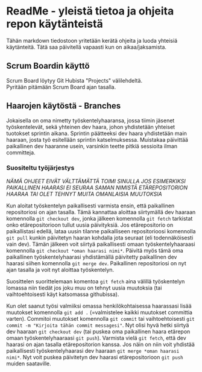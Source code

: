 # ReadMe - yleistä tietoa ja ohjeita repon käytänteistä

Tähän markdown tiedostoon yritetään kerätä ohjeita ja luoda yhteisiä käytänteitä. Tätä saa päivitellä vapaasti kun on aikaa/jaksamista.  

## Scrum Boardin käyttö

Scrum Board löytyy Git Hubista "Projects" välilehdeltä.  
Pyritään pitämään Scrum Board ajan tasalla.  

## Haarojen käytöstä - Branches

Jokaisella on oma nimetty työskentelyhaaransa, jossa tiimin jäsenet työskentelevät, sekä yhteinen dev haara, johon yhdistetään yhteiset tuotokset sprintin aikana. Sprintin päätteeksi dev haara yhdistetään main haaraan, josta työ esitellään sprintin katselmuksessa. Muistakaa päivittää paikallinen dev haaranne usein, varsinkin teette pitkiä sessioita ilman committeja.

### Suositeltu työjärjestys 

*NÄMÄ OHJEET EIVÄT VÄLTTÄMÄTTÄ TOIMI SINULLA JOS ESIMERKIKSI PAIKALLINEN HAARASI EI SEURAA SAMAN NIMISTÄ ETÄREPOSITORION HAARAA TAI OLET TEHNYT MUITA OMANLAISIA MUUTOKSIA*

Kun aloitat työskentelyn paikallisesti varmista ensin, että paikallinen repositoriosi on ajan tasalla. Tämä kannattaa aloittaa siirtymällä dev haaraan komennolla `git checkout dev`, jonka jälkeen komennolla `git fetch` tarkistat onko etärepositorioon tullut uusia päivityksiä. Jos etärepositorio on paikallistasi edellä, lataa uusin tilanne paikalliseen repositorioosi komennolla `git pull` kunkin päivitetyn haaran kohdalla jota seuraat (eli todennäköisesti vain dev).
Tämän jälkeen voit siirtyä paikallisesti omaan työskentelyhaaraasi komennolla `git checkout *oman haarasi nimi*`. Päivitä myös tämä oma paikallinen työskentelyhaarasi yhdistämällä päivitetty paikallinen dev haarasi siihen komennolla `git merge dev`. Paikallinen repositoriosi on nyt ajan tasalla ja voit nyt aloittaa työskentelyn.

Suosittelen suorittelemaan komentoa `git fetch` aina välillä työskentelyn lomassa niin tiedät jos joku muu on tehnyt uusia muutoksia (tai vaihtoehtoisesti käyt katsomassa githubissa).

Kun olet saanut työsi valmiiksi omassa henkilökohtaisessa haarassasi lisää muutokset komennolla `git add .` (=valmistelee kaikki muutokset committia varten). Commitoi muutokset komennolla `git commit` tai vaihtoehtoisesti `git commit -m "Kirjoita tähän commit messagesi"`. Nyt olisi hyvä hetki siirtyä dev haaraan `git checkout dev` (tai puskea oma paikallinen haara etärepon omaan työskentelyhaaraasi `git push`). Varmista vielä `git fetch`, että dev haarasi on ajan tasalla etärepositorion kanssa. Jos näin on niin voit yhdistää paikallisesti työskentelyhaarasi dev haaraan `git merge *oman haarasi nimi*`. Nyt voit puskea päivitetyn dev haarasi etärepositorioon `git push` muiden saataville.